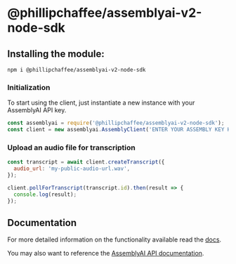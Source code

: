# @phillipchaffee/assemblyai-v2-node-sdk

## Installing the module:

`npm i @phillipchaffee/assemblyai-v2-node-sdk`

### Initialization

To start using the client, just instantiate a new instance with your AssemblyAI API key.

```javascript
const assemblyai = require('@phillipchaffee/assemblyai-v2-node-sdk');
const client = new assemblyai.AssemblyClient('ENTER YOUR ASSEMBLY KEY HERE');
```

### Upload an audio file for transcription

```javascript
const transcript = await client.createTranscript({
  audio_url: 'my-public-audio-url.wav',
});

client.pollForTranscript(transcript.id).then(result => {
  console.log(result);
});
```

## Documentation

For more detailed information on the functionality available read the [docs](https://phillipchaffee.github.io/assemblyai-node-sdk/index.html).

You may also want to reference the [AssemblyAI API documentation](https://docs.assemblyai.com/).
